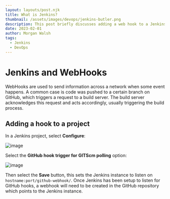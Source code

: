 ```yaml
---
layout: layouts/post.njk
title: What is Jenkins?
thumbnail: /assets/images/devops/jenkins-butler.png
description: This post briefly discusses adding a web hook to a Jenkins project
date: 2023-02-01
author: Morgan Walsh
tags:
  - Jenkins
  - DevOps
---
```


# Jenkins and WebHooks

WebHooks are used to send information across a network when some event happens. A common case is code was pushed to a certain branch
on GitHub, which triggers a request to a build server. The build server acknowledges this request and acts accordingly, usually 
triggering the build process.

## Adding a hook to a project

In a Jenkins project, select **Configure**:

![image](https://user-images.githubusercontent.com/29315632/216030245-f9bf3b64-5a1f-42a9-9afb-b2637134db7d.png)

Select the **GitHub hook trigger for GITScm polling** option:

![image](https://user-images.githubusercontent.com/29315632/216030412-b4522a2f-1959-4711-a422-17b99bd2b240.png)

Then select the **Save** button, this sets the Jenkins instance to listen on `hostname:port/github-webhook/`. Once Jenkins has been 
setup to listen for GitHub hooks, a webhook will need to be created in the GitHub repository which points to the Jenkins instance.
